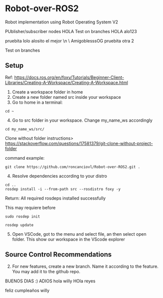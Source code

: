 # Robot-over-ROS2
Robot implementation using Robot Operating System V2

PUblisher/subscriber nodes
HOLA 
Test on branches
HOLA alo123

pruebita lolo
alosito el mejor
\n  \\ AmigoblesssOG
pruebita otra 2

Test on branches


## Setup

Ref: https://docs.ros.org/en/foxy/Tutorials/Beginner-Client-Libraries/Creating-A-Workspace/Creating-A-Workspace.html

1. Create a workspace folder in home
2. Create a new folder named src inside your workspace 
3. Go to home in a terminal: 

```shell script
cd ~
```

4. Go to src folder in your workspace. Change my_name_ws accordingly

```shell script
cd my_name_ws/src/
```

Clone without folder instructions> https://stackoverflow.com/questions/17581379/git-clone-without-project-folder 

command example: 
```shell script
git clone https://github.com/roncanciovl/Robot-over-ROS2.git .
```

4. Resolve dependencies according to your distro
```shell script
cd ..
rosdep install -i --from-path src --rosdistro foxy -y
```
Return: All required rosdeps installed successfully

This may requiere before

```shell script
sudo rosdep init
```
```shell script
rosdep update
```

5. Open VSCode, got to the menu and select file, an then select open folder. This show our workspace in the VScode explorer



## Source Control Recommendations


2. For new features, create a new branch. Name it according to the feature. You may add it to the github repo.





BUENOS DIAS :)
ADIOS 
hola willy
HOla reyes

feliz cumpleaños willy